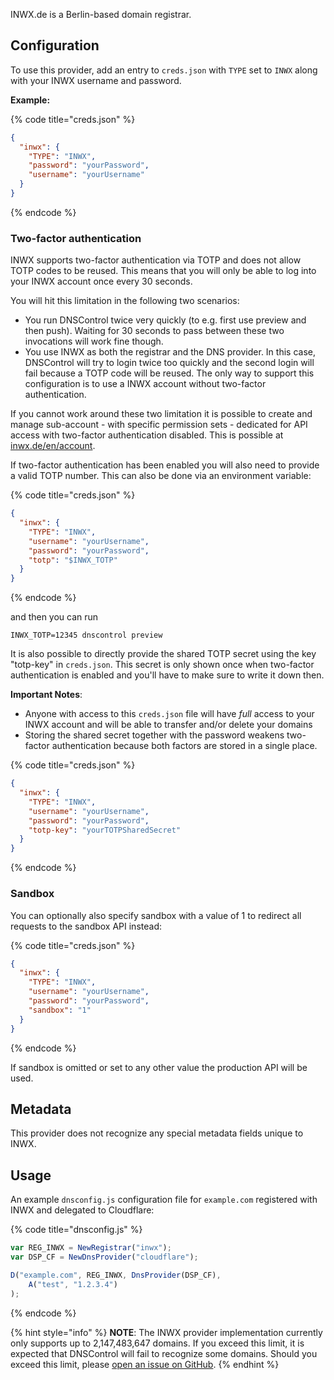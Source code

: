 INWX.de is a Berlin-based domain registrar.

## Configuration

To use this provider, add an entry to `creds.json` with `TYPE` set to `INWX`
along with your INWX username and password.

**Example:**

{% code title="creds.json" %}
```json
{
  "inwx": {
    "TYPE": "INWX",
    "password": "yourPassword",
    "username": "yourUsername"
  }
}
```
{% endcode %}

### Two-factor authentication

INWX supports two-factor authentication via TOTP and does not allow TOTP codes to be reused. This means that you will only be able to log into your INWX account once every 30 seconds.

You will hit this limitation in the following two scenarios:

* You run DNSControl twice very quickly (to e.g. first use preview and then push). Waiting for 30 seconds to pass between these two invocations will work fine though.
* You use INWX as both the registrar and the DNS provider. In this case, DNSControl will try to login twice too quickly and the second login will fail because a TOTP code will be reused. The only way to support this configuration is to use a INWX account without two-factor authentication.

If you cannot work around these two limitation it is possible to create and manage sub-account - with specific permission sets - dedicated for API access with two-factor
authentication disabled. This is possible at [inwx.de/en/account](https://www.inwx.de/en/account).

If two-factor authentication has been enabled you will also need to provide a valid TOTP number.
This can also be done via an environment variable:

{% code title="creds.json" %}
```json
{
  "inwx": {
    "TYPE": "INWX",
    "username": "yourUsername",
    "password": "yourPassword",
    "totp": "$INWX_TOTP"
  }
}
```
{% endcode %}

and then you can run

```shell
INWX_TOTP=12345 dnscontrol preview
```

It is also possible to directly provide the shared TOTP secret using the key "totp-key" in `creds.json`.
This secret is only shown once when two-factor authentication is enabled and you'll have to make sure to write it down then.

**Important Notes**:
* Anyone with access to this `creds.json` file will have *full* access to your INWX account and will be able to transfer and/or delete your domains
* Storing the shared secret together with the password weakens two-factor authentication because both factors are stored in a single place.

{% code title="creds.json" %}
```json
{
  "inwx": {
    "TYPE": "INWX",
    "username": "yourUsername",
    "password": "yourPassword",
    "totp-key": "yourTOTPSharedSecret"
  }
}
```
{% endcode %}

### Sandbox
You can optionally also specify sandbox with a value of 1 to redirect all requests to the sandbox API instead:

{% code title="creds.json" %}
```json
{
  "inwx": {
    "TYPE": "INWX",
    "username": "yourUsername",
    "password": "yourPassword",
    "sandbox": "1"
  }
}
```
{% endcode %}

If sandbox is omitted or set to any other value the production API will be used.

## Metadata
This provider does not recognize any special metadata fields unique to INWX.

## Usage
An example `dnsconfig.js` configuration file
for `example.com` registered with INWX
and delegated to Cloudflare:

{% code title="dnsconfig.js" %}
```javascript
var REG_INWX = NewRegistrar("inwx");
var DSP_CF = NewDnsProvider("cloudflare");

D("example.com", REG_INWX, DnsProvider(DSP_CF),
    A("test", "1.2.3.4")
);
```
{% endcode %}

{% hint style="info" %}
**NOTE**: The INWX provider implementation currently only supports up to 2,147,483,647 domains. If you exceed
this limit, it is expected that DNSControl will fail to recognize some domains. Should you exceed this
limit, please [open an issue on GitHub](https://github.com/StackExchange/dnscontrol/issues/new/choose).
{% endhint %}
